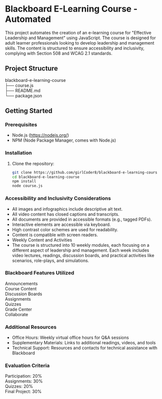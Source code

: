 # Blackboard E-Learning Course - Automated

This project automates the creation of an e-learning course for "Effective Leadership and Management" using JavaScript. The course is designed for adult learner professionals looking to develop leadership and management skills. The content is structured to ensure accessibility and inclusivity, complying with Section 508 and WCAG 2.1 standards.

## Project Structure

blackboard-e-learning-course <br>
├── course.js <br>
├── README.md <br>
└── package.json


## Getting Started

### Prerequisites

- Node.js (https://nodejs.org/)
- NPM (Node Package Manager, comes with Node.js)

### Installation

1. Clone the repository:
   ```sh
   git clone https://github.com/girlCoder8/blackboard-e-learning-course.git
   cd blackboard-e-learning-course
   npm install
   node course.js 

### Accessibility and Inclusivity Considerations
- All images and infographics include descriptive alt text.
- All video content has closed captions and transcripts.
- All documents are provided in accessible formats (e.g., tagged PDFs).
- Interactive elements are accessible via keyboard.
- High contrast color schemes are used for readability.
- Content is compatible with screen readers.
- Weekly Content and Activities
- The course is structured into 10 weekly modules, each focusing on a different aspect of leadership and management. Each week includes video lectures, readings, discussion boards, and practical activities like scenarios, role-plays, and simulations.

### Blackboard Features Utilized
Announcements <br>
Course Content <br>
Discussion Boards <br>
Assignments <br>
Quizzes <br>
Grade Center <br>
Collaborate <br>

### Additional Resources
- Office Hours: Weekly virtual office hours for Q&A sessions <br>
- Supplementary Materials: Links to additional readings, videos, and tools <br>
- Technical Support: Resources and contacts for technical assistance with Blackboard

### Evaluation Criteria
Participation: 20% <br>
Assignments: 30% <br>
Quizzes: 20% <br>
Final Project: 30% <br>

